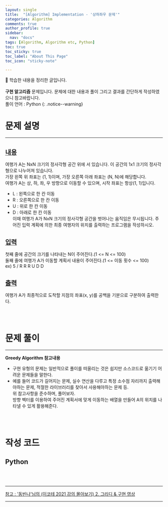 ```yaml
---
layout: single
title:  "[Algorithm] Implementation - '상하좌우 문제'" 
categories: Algorithm
comments: true
author_profile: true
sidebar:
  nav: "docs"
tags: [Algorithm, Algorithm etc, Python]
toc: true
toc_sticky: true
toc_label: "About This Page"
toc_icon: "sticky-note"

---
```


📣 학습한 내용을 정리한 글입니다. <br>
<br>
**구현 알고리즘** 문제입니다. 문제에 대한 내용과 풀이 그리고 결과를 간단하게 작성하였으니 참고바랍니다.  
풀이 언어 : Python
{: .notice--warning}

# 문제 설명

---

<br>
<b><u><span style="font-size:20px">내용</span></u></b>

여행가 A는 NxN 크기의 정사각형 공간 위에 서 있습니다. 이 공간의 1x1 크기의 정사각형으로 나누어져 있습니다.  
가장 왼쪽 위 좌표는 (1, 1)이며, 가장 오른쪽 아래 좌표는 (N, N)에 해당합니다.  
여행가 A는 상, 하, 좌, 우 방향으로 이동할 수 있으며, 시작 좌표는 항상(1, 1)입니다.
- L : 왼쪽으로 한 칸 이동
- R : 오른쪽으로 한 칸 이동
- U : 위로 한 칸 이동
- D : 아래로 한 칸 이동  
이때 여행가 A가 NxN 크기의 정사각형 공간을 벗어나는 움직임은 무시됩니다. 주어진 입력 계획에 의한 최종 여행자의 위치를 출력하는 프로그램을 작성하시오.

<br>
<b><u><span style="font-size:20px">입력</span></u></b>

첫째 줄에 공간의 크기를 나타내는 N이 주어진다.(1 <= N <= 100)  
둘째 줄에 여행가 A가 이동할 계획서 내용이 주어진다.(1 <= 이동 횟수 <= 100)  
ex) 5 / R R R U D D


<br>
<b><u><span style="font-size:20px">출력</span></u></b>

여행가 A가 최종적으로 도착할 지점의 좌표(x, y)를 공백을 기분으로 구분하여 출력한다.

<br>
<br>

# 문제 풀이

---

**Greedy Algorithm 참고내용**
- 구현 유형의 문제는 일반적으로 풀이를 떠올리는 것은 쉽지만 소스코드로 옮기기 어려운 문제들을 말한다.<br>
- 예를 들어 코드가 길어지는 문제, 실수 연산을 다루고 특정 소수점 자리까지 출력해야하는 문제, 적절한 라이브러리를 찾아서 사용해야하는 문제 등.<br>
위 참고사항을 준수하며, 풀어보자.<br>
방향 벡터를 이용하여 주어진 계획서에 맞게 이동하는 배열을 만들어 A의 위치를 나타낼 수 있게 활용해준다.
<br>
<br>

# 작성 코드

## Python

<script src="https://gist.github.com/easyoung-lee/8991486f210d2a8a78927f9b9b708744.js"></script>

<br>
<br>

---
[참고 : '동빈나'님의 (이코테 2021 강의 몰아보기) 2. 그리디 & 구현 영상](https://www.youtube.com/watch?v=2zjoKjt97vQ&list=PLRx0vPvlEmdAghTr5mXQxGpHjWqSz0dgC&index=2)

---
